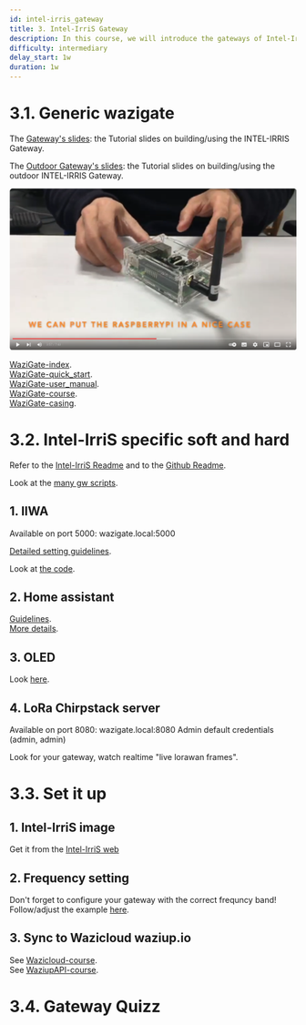 ```yaml
---
id: intel-irris_gateway
title: 3. Intel-IrriS Gateway
description: In this course, we will introduce the gateways of Intel-IrriS and how to set them up and use them.
difficulty: intermediary
delay_start: 1w
duration: 1w
---
```


3.1. Generic wazigate
==


The [Gateway's slides](https://github.com/CongducPham/PRIMA-Intel-IrriS/blob/main/Tutorials/Intel-Irris-edge-gateway.pdf): the Tutorial slides on building/using the INTEL-IRRIS Gateway.

The [Outdoor Gateway's slides](https://github.com/CongducPham/PRIMA-Intel-IrriS/blob/main/Tutorials/Intel-Irris-gateway-outdoor.pdf): the Tutorial slides on building/using the outdoor INTEL-IRRIS Gateway.


[![Video Build Device](img/gateway_intelirris_video.png)](https://www.youtube.com/watch?v=j-1Nk0tv0xM "Video Build Gateway Howto")


[WaziGate-index](https://github.com/Waziup/learning-center-content/blob/main/content/en/resources/Gateways/WaziGate/index.md).\
[WaziGate-quick_start](https://github.com/Waziup/learning-center-content/blob/main/content/en/resources/WaziGate/quick_start.md).\
[WaziGate-user_manual](https://github.com/Waziup/learning-center-content/blob/main/content/en/resources/WaziGate/user_manual.md).\
[WaziGate-course](https://github.com/Waziup/learning-center-content/blob/main/content/en/courses/9.Waziup/2.wazigate).\
[WaziGate-casing](https://github.com/Waziup/learning-center-content/blob/main/content/en/courses/draft.10.Casing/).


3.2. Intel-IrriS specific soft and hard
==

Refer to the [Intel-IrriS Readme](https://github.com/CongducPham/PRIMA-Intel-IrriS/blob/main/README.md) and to the [Github Readme](https://github.com/CongducPham/PRIMA-Intel-IrriS/blob/main/Gateway/README.md).

Look at the [many gw scripts](https://github.com/CongducPham/PRIMA-Intel-IrriS/tree/main/Gateway/scripts).
		
## 1. IIWA
Available on port 5000: wazigate.local:5000

[Detailed setting guidelines](https://github.com/CongducPham/PRIMA-Intel-IrriS/blob/main/Tutorials/Intel-Irris-IIWA.pdf).

[comment]: # "drive comm challenge iiwa short tech description (6p)"
[comment]: # "drive starter-kit soil humidity indication"

[comment]: # "soft waziapp "
[comment]: # "drive deliv D2.1a waziapp.docx"
[comment]: # "drive deliv D2.1a"
[comment]: # "drive deliv D2.1b"

Look at [the code](https://github.com/Waziup/smart-irrigation-waziapp/tree/intelirris).
		

## 2. Home assistant
[Guidelines](https://intel-irris.eu/home-assistant-integration-in-intel-irris-wazigate).\
[More details](https://github.com/CongducPham/PRIMA-Intel-IrriS/blob/main/Gateway/homeassistant/README.md).


## 3. OLED

Look [here](https://github.com/CongducPham/PRIMA-Intel-IrriS/blob/main/Gateway/oled/README.md).


## 4. LoRa Chirpstack server
Available on port 8080: wazigate.local:8080
Admin default credentials (admin, admin)

Look for your gateway, watch realtime "live lorawan frames".


3.3. Set it up
==

## 1. Intel-IrriS image
Get it from the [Intel-IrriS web](intel-irris.eu/results)

## 2. Frequency setting
Don't forget to configure your gateway with the correct frequncy band! 
Follow/adjust the example [here](https://github.com/CongducPham/PRIMA-Intel-IrriS/tree/main/Gateway/boot#example-1-set-intel-irris-wazigate-in-433mhz-version).


## 3. Sync to Wazicloud waziup.io

See [Wazicloud-course](https://github.com/Waziup/learning-center-content/blob/main/content/en/courses//9.Waziup/3.WaziCloud/_index.md).\
See [WaziupAPI-course](https://github.com/Waziup/learning-center-content/blob/main/content/en/courses//9.Waziup/4.WaziupAPI/_index.md).



3.4. Gateway Quizz
==

